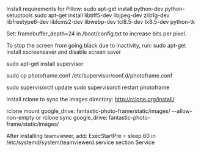 
Install requirements for Pillow:
sudo apt-get install python-dev python-setuptools
sudo apt-get install libtiff5-dev libjpeg-dev zlib1g-dev libfreetype6-dev liblcms2-dev libwebp-dev tcl8.5-dev tk8.5-dev python-tk

Set:
framebuffer_depth=24
in /boot/config.txt to increase bits per pixel.

To stop the screen from going black due to inactivity, run:
sudo apt-get install xscreensaver
and disable screen saver


sudo apt-get install supervisor

sudo cp photoframe.conf /etc/supervisor/conf.d/photoframe.conf

sudo supervisorctl update
sudo supervisorctl restart photoframe

Install rclone to sync the images directory:
http://rclone.org/install/

rclone mount google_drive: fantastic-photo-frame/static/images/ --allow-non-empty
or
rclone sync google_drive: fantastic-photo-frame/static/images/

After installing teamviewer, add:
ExecStartPre = sleep 60
in 
/etc/systemd/system/teamviewerd.service
section Service
